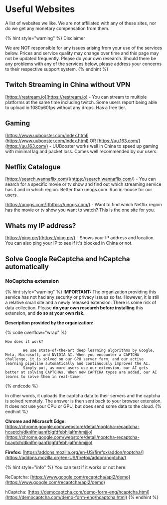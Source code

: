 # Useful Websites

A list of websites we like. We are not affiliated with any of these sites, nor do we get any monetary compensation from them.&#x20;

{% hint style="warning" %}
Disclaimer

We are NOT responsible for any issues arising from your use of the services below. Prices and service quality may change over time and this page may not be updated frequently. Please do your own research. Should there be any problems with any of the services below, please address your concerns to their respective support system.
{% endhint %}

## Twitch Streaming in China without VPN

[https://restream.io](https://restream.io) - You can stream to multiple platforms at the same time including twitch. Some users report being able to upload in 1080p60fps without any drops. Has a free tier.

## Gaming

[https://www.uubooster.com/index.html](https://www.uubooster.com/index.html) OR [https://uu.163.com/](https://uu.163.com/) - UUBooster works well in China to speed up gaming with minimal lag and packet loss. Comes well recommended by our users.

## Netflix Catalogue

[https://search.wannaflix.com/](https://search.wannaflix.com/) - You can search for a specific movie or tv show and find out which streaming service has it and in which region. Better than unogs.com. Run in-house for our users.

[https://unogs.com/](https://unogs.com/) - Want to find which Netflix region has the movie or tv show you want to watch? This is the one site for you.

## Whats my IP address?

[https://ping.pe/](https://ping.pe/) - Shows your IP address and location. You can also ping your IP to see if it's blocked in China or not.

## Solve Google ReCaptcha and hCaptcha automatically

### NoCaptcha extension

{% hint style="warning" %}
**IMPORTANT:** The organization providing this service has not had any security or privacy issues so far. However, it is still a relative small site and a newly released extension. There is some risk of data collection. Please **do your own research before installing** this extension, and **do so at your own risk.**

**Description provided by the organization:**&#x20;

{% code overflow="wrap" %}
```
How does it work?

        We use state-of-the-art deep learning algorithms by Google, Meta, Microsoft, and NVIDIA AI. When you encounter a CAPTCHA challenge, it is solved on our GPU server farm, and our active learning pipeline automatically and continuously improves the AI.
        Simply put, as more users use our extension, our AI gets better at solving CAPTCHAs. When new CAPTCHA types are added, our AI learns to solve them in real-time!
```
{% endcode %}

In other words, it uploads the captcha data to their servers and the captcha is solved remotely. The answer is then sent back to your browser extension. It does not use your CPU or GPU, but does send some data to the cloud.
{% endhint %}

**Chrome and Microsoft Edge:** [https://chrome.google.com/webstore/detail/noptcha-recaptcha-hcaptch/dknlfmjaanfblgfdfebhijalfmhmjjjo](https://chrome.google.com/webstore/detail/noptcha-recaptcha-hcaptch/dknlfmjaanfblgfdfebhijalfmhmjjjo)

**Firefox:** [https://addons.mozilla.org/en-US/firefox/addon/noptcha/](https://addons.mozilla.org/en-US/firefox/addon/noptcha/)

{% hint style="info" %}
You can test if it works or not here:

ReCaptcha: [https://www.google.com/recaptcha/api2/demo](https://www.google.com/recaptcha/api2/demo)

hCaptcha: [https://democaptcha.com/demo-form-eng/hcaptcha.html](https://democaptcha.com/demo-form-eng/hcaptcha.html)
{% endhint %}
